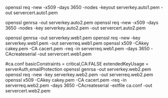 


openssl req -new -x509 -days 3650 -nodes -keyout serverkey.auto1.pem -out servercert.auto1.pem

openssl genrsa -out serverkey.auto2.pem
openssl req -new -x509 -days 3650 -nodes -key serverkey.auto2.pem -out servercert.auto2.pem

openssl genrsa -out serverkey.web1.pem
openssl req -new -key serverkey.web1.pem -out serverreq.web1.pem
openssl x509 -CAkey cakey.pem -CA cacert.pem -req -in serverreq.web1.pem -days 3650 -CAcreateserial -out servercert.web1.pem

#ca.conf
basicConstraints = critical,CA:FALSE 
extendedKeyUsage = serverAuth,emailProtection 
openssl genrsa -out serverkey.web2.pem
openssl req -new -key serverkey.web2.pem -out serverreq.web2.pem
openssl x509 -CAkey cakey.pem -CA cacert.pem -req -in serverreq.web2.pem -days 3650 -CAcreateserial -extfile ca.conf -out servercert.web2.pem

